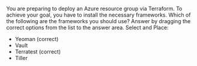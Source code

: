 You are preparing to deploy an Azure resource group via Terraform.
To achieve your goal, you have to install the necessary frameworks.
Which of the following are the frameworks you should use? Answer by dragging the correct options from the list to the answer area.
Select and Place:

- Yeoman (correct)
- Vault
- Terratest (correct)
- Tiller
